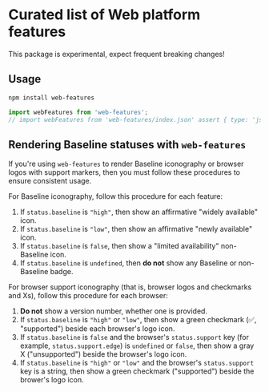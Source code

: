 # Curated list of Web platform features

This package is experimental, expect frequent breaking changes!

## Usage

```sh
npm install web-features
```

```js
import webFeatures from 'web-features';
// import webFeatures from 'web-features/index.json' assert { type: 'json' }
```

## Rendering Baseline statuses with `web-features`

If you're using `web-features` to render Baseline iconography or browser logos with support markers, then you must follow these procedures to ensure consistent usage.

For Baseline iconography, follow this procedure for each feature:

1. If `status.baseline` is `"high"`, then show an affirmative "widely available" icon.
1. If `status.baseline` is `"low"`, then show an affirmative "newly available" icon.
1. If `status.baseline` is `false`, then show a "limited availability" non-Baseline icon.
1. If `status.baseline` is `undefined`, then **do not** show any Baseline or non-Baseline badge.

For browser support iconography (that is, browser logos and checkmarks and Xs), follow this procedure for each browser:

1. **Do not** show a version number, whether one is provided.
1. If `status.baseline` is `"high"` or `"low"`, then show a green checkmark (✅, "supported") beside each browser's logo icon.
1. If `status.baseline` is `false` and the browser's `status.support` key (for example, `status.support.edge`) is `undefined` or `false`, then show a gray X ("unsupported") beside the browser's logo icon.
1. If `status.baseline` is `"high"` or `"low"` and the browser's `status.support` key is a string, then show a green checkmark ("supported") beside the brower's logo icon.
